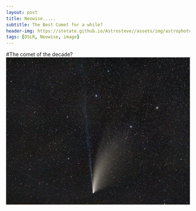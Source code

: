 ```yaml
---
layout: post
title: Neowise..... 
subtitle: The Best Comet for a while?
header-img: https://stetate.github.io/Astrosteve//assets/img/astrophotos/neowise(22nd).jpg
tags: [DSLR, Neowise, image]
---
```

#The comet of the decade?
![image][final]


[final]:../assets/img/astrophotos/neowise(22nd).jpg